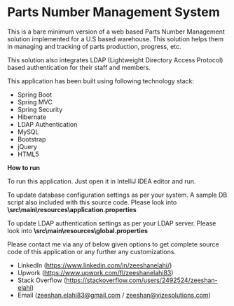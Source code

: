 # Parts Number Management System

This is a bare minimum version of a web based Parts Number Management solution implemented for a U.S based warehouse. This solution helps them in managing and tracking of parts production, progress, etc.

This solution also integrates LDAP (Lightweight Directory Access Protocol) based authentication for their staff and members.

This application has been built using following technology stack:
- Spring Boot
- Spring MVC
- Spring Security
- Hibernate
- LDAP Authentication
- MySQL
- Bootstrap
- jQuery
- HTML5

**How to run**

To run this application. Just open it in IntelliJ IDEA editor and run.

To update database configuration settings as per your system. A sample DB script also included with this source code. Please look into **\src\main\resources\application.properties**

To update LDAP authentication settings as per your LDAP server. Please look into **\src\main\resources\global.properties**

Please contact me via any of below given options to get complete source code of this application or any further any customizations.
* LinkedIn (https://www.linkedin.com/in/zeeshanelahi/)
* Upwork (https://www.upwork.com/fl/zeeshanelahi83)
* Stack Overflow (https://stackoverflow.com/users/2492524/zeeshan-elahi)
* Email (zeeshan.elahi83@gmail.com / zeeshan@vizesolutions.com)
